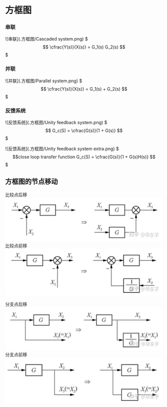 # 方框图

### 串联

![串联](.方框图/Cascaded system.png)
$$$
\cfrac{Y(s)}{X(s)} = G_1(s) G_2(s)
$$$

### 并联

![并联](.方框图/Parallel system.png)
$$$
\cfrac{Y(s)}{X(s)} = G_1(s) + G_2(s)
$$$

### 反馈系统

![反馈系统](.方框图/Unity feedback system.png)
$$$
G_c(S) = \cfrac{G(s)}{1 + G(s)}
$$$

![反馈系统](.方框图/Unity feedback system extra.png)
$$$close loop transfer function
G_c(S) = \cfrac{G(s)}{1 + G(s)H(s)}
$$$

## 方框图的节点移动

比较点后移
![比较点后移](.方框图/比较点后移.jpg)
比较点前移
![比较点前移](.方框图/比较点前移.jpg)

分支点后移
![分支点后移](.方框图/分支点后移.jpg)
分支点前移
![分支点前移](.方框图/分支点前移.jpg)
